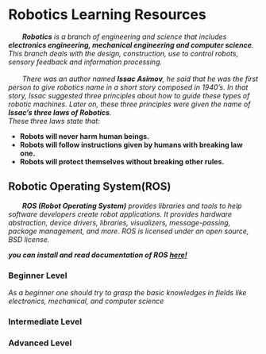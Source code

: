# **Robotics Learning Resources** 

***&emsp;&emsp;Robotics** is a branch of engineering and science that includes **electronics engineering, mechanical engineering and computer science**. This branch deals with the design, construction, use to control robots, sensory feedback and information processing.
<br>
<br>
&emsp;&emsp;There was an author named **Issac Asimov**, he said that he was the first person to give robotics name in a short story composed in 1940’s. In that story, Issac suggested three principles about how to guide these types of robotic machines. Later on, these three principles were given the name of **Issac’s three laws of Robotics**.<br>
These three laws state that:*
   *   **Robots will never harm human beings.**
   *   **Robots will follow instructions given by humans with breaking law one.**
   *   **Robots will protect themselves without breaking other rules.**

## **Robotic Operating System(ROS)**

***&emsp;&emsp;ROS (Robot Operating System)** provides libraries and tools to help software developers create robot applications. It provides hardware abstraction, device drivers, libraries, visualizers, message-passing, package management, and more. ROS is licensed under an open source, BSD license.*

***you can install and read documentation of ROS [here!](http://wiki.ros.org/)***

### Beginner Level
  *As a beginner one should try to grasp the basic knowledges in fields like electronics, mechanical, and computer science*
 

### Intermediate Level

### Advanced Level
